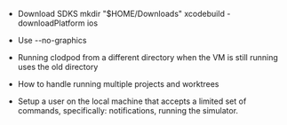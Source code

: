 

- Download SDKS
    mkdir "$HOME/Downloads"
    xcodebuild -downloadPlatform ios

- Use --no-graphics

- Running clodpod from a different directory when the VM is still running uses the old directory

- How to handle running multiple projects and worktrees

- Setup a user on the local machine that accepts a limited set of commands, specifically: notifications, running the simulator.
